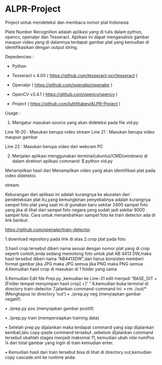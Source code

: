 # ALPR-Project
Project untuk mendeteksi dan membaca nomor plat Indonesia

Plate Number Recognition adalah aplikasi yang di tulis dalam python, opencv, openalpr dan Tesseract. Aplikasi ini dapat menganalisis gambar maupun video yang di dalamnya terdapat gambar plat yang kemudian di identifikasikan dengan output string.

Depedencies :

-	Python

-	Tesseract v 4.00 ( https://github.com/tesseract-ocr/tesseract )

-	Openalpr ( https://github.com/openalpr/openalpr )

-	OpenCV v3.4.1 ( https://github.com/opencv/opencv )

-	Project ( https://github.com/luthfitabey/ALPR-Project )

Usage :
1. Mengatur masukan source yang akan dideteksi pada file vid.py








Line 19-20	: Masukan berupa video stream
Line 21	: Masukan berupa video maupun gambar

Line 22	: Masukan berupa video dari webcam PC

2.	Menjalan aplikasi menggunakan terminal(ubuntu)/CMD(windows) di dalam direktori aplikasi command: $ python vid.py

 
































Menampilkan hasil dari	Menampilkan video yang akan
identifikasi plat pada video	dideteksi.

stream.
 
Kekurangan dari aplikasi ini adalah kurangnya ke akuratan dari pendeteksian plat itu,yang kemungkinan penyebabnya adalah kurangnya sampel foto plat yang saat ini di gunakan baru sekitar 2400 sampel foto yang jika di lihat dari sampel foto negara yang sudah jadi sekitar 8000 sampel foto.
Cara untuk menambahkan sampel foto ke train detector ada di link berikut:

https://github.com/openalpr/train-detector

1.download repository pada link di atas
2.crop plat pada foto

3.hasil crop tersebut diberi nama sesuai dengan nomor plat yang di crop seperti contoh,anda sedang memotong foto untuk plat AB 4413 DW,maka hasil tersebut diberi nama “AB4413DW”,dan harus konsisten memberi format gambar jika JPG maka JPG semua jika PNG maka PNG semua 4.Kemudian hasil crop di masukan di 1 folder yang sama

5.Kemudian Edit file Prep.py ,kemudian ke Line-31
edit menjadi “BASE_DIT + [Folder tempat menyimpan hasil crop] +’/’ ”
6.kemudian buka terminal di directory train-detector
7.jalankan command-command ini:
•	rm ./out/* (Menghapus isi directory ‘out’)
•	./prep.py neg (menyiapkan gambar negatif)

•	./prep.py pos (menyiapkan gambar positif)

•	./prep.py train (mempersiapkan training data)

•	Setelah prep.py dijalankan maka terdapat command yang siap dijalankan kembali,lalu copy-paste command tersebut ,sebelum dijalankan command tersebut ubahlah stages menjadi maksimal 11, kemudian ubah nilai numPos ¼ dari total gambar yang ingin di train kemudian enter.

•	Kemudian hasil dari train tersebut bisa di lihat di directory out,kemudian copy cascade.xml ke runtime anda.
